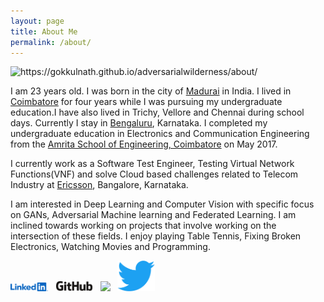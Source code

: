 ```yaml
---
layout: page
title: About Me
permalink: /about/
---
```


![]({{site.baseurl}}/images/logo.png "https://gokkulnath.github.io/adversarialwilderness/about/")

I am 23 years old. I was born in the city of [Madurai](https://en.wikipedia.org/wiki/Madurai) in India. I lived in [Coimbatore](https://en.wikipedia.org/wiki/Coimbatore) for four years while I was pursuing my undergraduate education.I have also lived in  Trichy, Vellore and Chennai during school days. Currently I stay in [Bengaluru](https://en.wikipedia.org/wiki/Bangalore), Karnataka. I completed my undergraduate education in Electronics and Communication Engineering from the [Amrita School of Engineering, Coimbatore](https://www.amrita.edu/campus/coimbatore) on May 2017.

I currently work as a Software Test Engineer, Testing Virtual Network Functions(VNF) and solve Cloud based challenges related to Telecom Industry at [Ericsson](https://ericsson.com/), Bangalore, Karnataka.

I am interested in Deep Learning and Computer Vision with specific focus on GANs, Adversarial Machine learning and Federated Learning. I am inclined towards working on projects that involve working on the intersection of these fields. I enjoy playing Table Tennis, Fixing Broken Electronics, Watching Movies and Programming.



[<img src="https://raw.githubusercontent.com/Gokkulnath/adversarialwilderness/master/images/logos/LinkedIn_Logo_2013.png" width="60">](https://www.linkedin.com/in/gokkulnathts/)
&nbsp;
[<img src="https://raw.githubusercontent.com/Gokkulnath/adversarialwilderness/master/images/logos/GitHub_logo_2013_padded.png" width="60">](https://github.com/Gokkulnath)
&nbsp;
[<img src="https://upload.wikimedia.org/wikipedia/commons/7/7c/Kaggle_logo.png" width="60">](https://kaggle.com/gokkulnath)
&nbsp;
[<img src="https://raw.githubusercontent.com/Gokkulnath/adversarialwilderness/master/images/logos/Twitter_bird_logo_2012.png" width="60">](https://twitter.com/gokkulnath)





